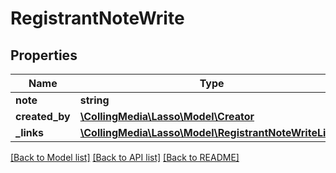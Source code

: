 # RegistrantNoteWrite

## Properties
Name | Type | Description | Notes
------------ | ------------- | ------------- | -------------
**note** | **string** |  | [optional] 
**created_by** | [**\CollingMedia\Lasso\Model\Creator**](Creator.md) |  | [optional] 
**_links** | [**\CollingMedia\Lasso\Model\RegistrantNoteWriteLinks**](RegistrantNoteWriteLinks.md) |  | [optional] 

[[Back to Model list]](../README.md#documentation-for-models) [[Back to API list]](../README.md#documentation-for-api-endpoints) [[Back to README]](../README.md)


